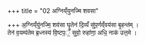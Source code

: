 +++
title = "02 अग्निय्ँयुनज्मि शवसा"

+++
अ॒ग्निय्ँयु॑नज्मि॒ शव॑सा घृ॒तेन॑ दि॒व्यँ सु॑प॒र्णव्ँवय॑सा बृ॒हन्त॑म् ।   
तेन॑ व॒यम्प॑तेम ब्र॒ध्नस्य॑ वि॒ष्टप॒ँ॒ सुवो॒ रुहा॑णा॒ अधि॒ नाक॑ उत्त॒मे ।